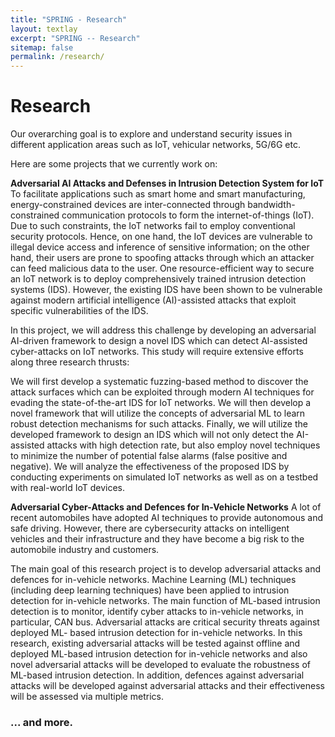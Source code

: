 ```yaml
---
title: "SPRING - Research"
layout: textlay
excerpt: "SPRING -- Research"
sitemap: false
permalink: /research/
---
```


# Research

Our overarching goal is to explore and understand security issues in different application areas such as IoT, vehicular networks, 5G/6G etc. 

<!-- Our goal is to build instruments and develop techniques that enable us to address the questions we find most interesting. This is possible thanks also to Milan's broad background with different research themes and technologies: he learned his trade in [Seamus Davis’ SI-STM lab](http://davisgroup.lassp.cornell.edu/) and with [Felix Baumberger](http://dpmc.unige.ch/gr_baumberger/index.html), and later moved as an [ETH fellow](http://www.ethfellows.ethz.ch/) to [Andreas Wallraff’s qudev lab](http://www.qudev.ethz.ch/) where he investigated coupled cavity arrays in circuit QED. We further have group members with different background and interests, working together on physics and instrumentation. -->

Here are some projects that we currently work on:

**Adversarial AI Attacks and Defenses in Intrusion Detection System for IoT** To facilitate applications such as smart home and smart manufacturing, energy-constrained devices are inter-connected through bandwidth-constrained communication protocols to form the internet-of-things (IoT). Due to such constraints, the IoT networks fail to employ conventional security protocols. Hence, on one hand, the IoT devices are vulnerable to illegal device access and inference of sensitive information; on the other hand, their users are prone to spoofing attacks through which an attacker can feed malicious data to the user. One resource-efficient way to secure an IoT network is to deploy comprehensively trained intrusion detection systems (IDS). However, the existing IDS have been shown to be vulnerable against modern artificial intelligence (AI)-assisted attacks that exploit specific vulnerabilities of the IDS.

In this project, we will address this challenge by developing an adversarial AI-driven framework to design a novel IDS which can detect AI-assisted cyber-attacks on IoT networks. This study will require extensive efforts along three research thrusts:

We will first develop a systematic fuzzing-based method to discover the attack surfaces which can be exploited through modern AI techniques for evading the state-of-the-art IDS for IoT networks.
We will then develop a novel framework that will utilize the concepts of adversarial ML to learn robust detection mechanisms for such attacks.
Finally, we will utilize the developed framework to design an IDS which will not only detect the AI-assisted attacks with high detection rate, but also employ novel techniques to minimize the number of potential false alarms (false positive and negative). We will analyze the effectiveness of the proposed IDS by conducting experiments on simulated IoT networks as well as on a testbed with real-world IoT devices.


**Adversarial Cyber-Attacks and Defences for In-Vehicle Networks** A lot of recent automobiles have adopted AI techniques to provide autonomous and safe driving. However, there are cybersecurity attacks on intelligent vehicles and their infrastructure and they have become a big risk to the automobile industry and customers.

The main goal of this research project is to develop adversarial attacks and defences for in-vehicle networks. Machine Learning (ML) techniques (including deep learning techniques) have been applied to intrusion detection for in-vehicle networks. The main function of ML-based intrusion detection is to monitor, identify cyber attacks to in-vehicle networks, in particular, CAN bus. Adversarial attacks are critical security threats against deployed ML- based intrusion detection for in-vehicle networks. In this research, existing adversarial attacks will be tested against offline and deployed ML-based intrusion detection for in-vehicle networks and also novel adversarial attacks will be developed to evaluate the robustness of ML-based intrusion detection. In addition, defences against adversarial attacks will be developed against adversarial attacks and their effectiveness will be assessed via multiple metrics.


<!-- **Josephson STM.** Josephson STM has the ability to gain insight into spatial variations of the order parameter, or superfluid density. We have managed to, for the first time, use JSTM with atomic resolution on a quantum material.
We have used atomic-resolution Josephson scanning tunneling microscopy to reveal a strongly inhomogeneous superfluid in the iron-based superconductor FeTe0.55Se0.45. The results and their implications are published in Nature.

We also detected and investigated a quite particular YSR state in the same material.

**Ultra-stable SI-STM instrument.**  ![]({{ site.url }}{{ site.baseurl }}/images/respic/STMHead.png){: style="width: 250px; float: right; margin: 0px 10px"}
For SI-STM, having the most stable STM head is key. We have used finite element simulations, good choices in material science, and craftsmanship to build the most stable STM head in the world, to our knowledge. See publication in RSI.


**Strange Metals.** The strange metal phase might be the most mysterious phase of high-temperature superconductors. Here, the electrical resistivity grows linearly with temperature T in large areas of the phase diagram, with a mean free path that diminishes to a fraction of the interatomic distance. T-linear resistivity is often associated with quantum critical points and marginal-Fermi-liquid physics. In strange metals, the mystery seems to go even further: we deal with something that looks like a quantum critical phase over an extended range of the phase diagram instead of cumulating in a point. There exists no consistent theory for strange metals, leading to more adventurous new approaches including the holographic theories that use insights from gravity to explain strange metals (a recent textbook on this was written by our colleagues at Leiden University, Schalm and Zaanen).
We are part of the 'Strange Metal consortium NL' that includes the groups of Hussey, Golden, van Heumen, Zaanen, Schalm, Stoof and Vandoren. 

**Magnetic fluctuations and electron spin resonance.**
![]({{ site.url }}{{ site.baseurl }}/images/respic/SpinFluc.png){: style="width: 70%; float: center; margin: 10px"}

**Twisted bilayer graphene and other material with super-periodicities.**
We have proposed that artificial super-periodicities can lead to improved superconductivity, both because of increased density of states and because of phase space arguments (see image from our SciPost publication below). Perhaps for different reasons, twisted bilayer graphene has been shown to superconduct! We are investigate this material with the groups of Efetov, Baumberger, and van der Molen.

![]({{ site.url }}{{ site.baseurl }}/images/respic/SciPost.png){: style="width: 70%; float: center; margin: 0px"} -->

### ... and more.
